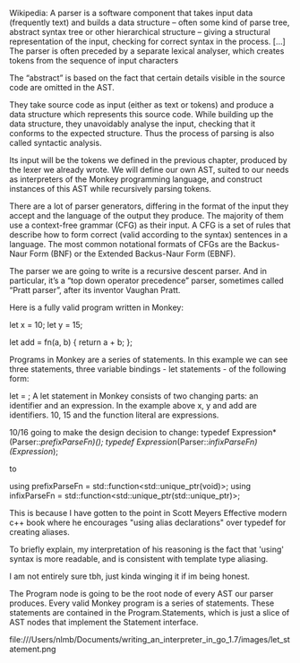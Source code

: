 Wikipedia: A parser is a software component that takes input data (frequently text) and builds a data structure – often some kind of parse tree, abstract syntax tree or other hierarchical structure – giving a structural representation of the input, checking for correct syntax in the process. […] The parser is often preceded by a separate lexical analyser, which creates tokens from the sequence of input characters

The “abstract” is based on the fact that certain details visible in the source code are omitted in the AST.

They take source code as input (either as text or tokens) and produce a data structure which represents this source code. While building up the data structure, they unavoidably analyse the input, checking that it conforms to the expected structure. Thus the process of parsing is also called syntactic analysis.

Its input will be the tokens we defined in the previous chapter, produced by the lexer we already wrote. We will define our own AST, suited to our needs as interpreters of the Monkey programming language, and construct instances of this AST while recursively parsing tokens.

There are a lot of parser generators, differing in the format of the input they accept and the language of the output they produce. The majority of them use a context-free grammar (CFG) as their input. A CFG is a set of rules that describe how to form correct (valid according to the syntax) sentences in a language. The most common notational formats of CFGs are the Backus-Naur Form (BNF) or the Extended Backus-Naur Form (EBNF).

The parser we are going to write is a recursive descent parser. And in particular, it’s a “top down operator precedence” parser, sometimes called “Pratt parser”, after its inventor Vaughan Pratt.

Here is a fully valid program written in Monkey:

let x = 10;
let y = 15;

let add = fn(a, b) {
  return a + b;
};

Programs in Monkey are a series of statements. In this example we can see three statements, three variable bindings - let statements - of the following form:

let <identifier> = <expression>;
A let statement in Monkey consists of two changing parts: an identifier and an expression. In the example above x, y and add are identifiers. 10, 15 and the function literal are expressions.



10/16 
going to make the design decision to change:
typedef Expression*(Parser::*prefixParseFn)();
typedef Expression*(Parser::*infixParseFn)(Expression*);

to 

using prefixParseFn = std::function<std::unique_ptr<Expression>(void)>;
using infixParseFn = std::function<std::unique_ptr<Expression>(std::unique_ptr<Expression>)>;

This is because I have gotten to the point in Scott Meyers Effective modern c++ book where he encourages "using alias declarations" over typedef for creating aliases. 

To briefly explain, my interpretation of his reasoning is the fact that 'using' syntax is more readable, and is consistent with template type aliasing.

I am not entirely sure tbh, just kinda winging it if im being honest. 


The Program node is going to be the root node of every AST our parser produces. Every valid Monkey program is a series of statements. These statements are contained in the Program.Statements, which is just a slice of AST nodes that implement the Statement interface.

file:///Users/nlmb/Documents/writing_an_interpreter_in_go_1.7/images/let_statement.png